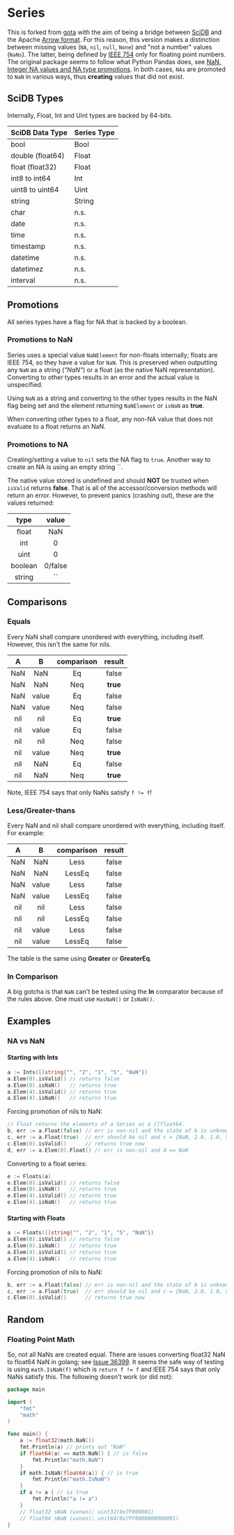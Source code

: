 # Series

This is forked from [gota](https://github.com/go-gota/gota) with the aim of being a bridge between [SciDB](https://www.paradigm4.com/) and the Apache [Arrow format](https://arrow.apache.org/). For this reason, this version makes a distinction between missing values (`NA`, `nil`, `null`, `None`) and "not a number" values (`NaNs`). The latter, being defined by [IEEE 754](https://en.wikipedia.org/wiki/IEEE_754) only for floating point numbers. The original package seems to follow what Python Pandas does, see [NaN, Integer NA values and NA type promotions](https://pandas.pydata.org/pandas-docs/version/1.1.0/user_guide/gotchas.html#nan-integer-na-values-and-na-type-promotions). In both cases, `NAs` are promoted to `NaN` in various ways, thus **creating** values that did not exist. 

## SciDB Types

Internally, Float, Int and Uint types are backed by 64-bits.

| SciDB Data Type | Series Type |
|:----------------|:------------|
| bool              |   Bool    |
| double (float64)  |   Float   |
| float (float32)   |   Float   |
| int8 to int64     |   Int     |
| uint8 to uint64   |   Uint    |
| string            |   String  |
| char              |   n.s.    |
| date              |   n.s.    |
| time              |   n.s.    |
| timestamp         |   n.s.    |
| datetime          |   n.s.    |
| datetimez         |   n.s.    |
| interval          |    n.s.    |


## Promotions

All series types have a flag for NA that is backed by a boolean. 

### Promotions to NaN

Series uses a special value `NaNElement` for non-floats internally; floats are IEEE 754, so they have a value for `NaN`. This is preserved when outputting any `NaN` as a string (*"NaN"*) or a float (as the native NaN representation). Converting to other types results in an error and the actual value is unspecified.

Using `NaN` as a string and converting to the other types results in the NaN flag being set and the element returning `NaNElement` or `isNaN` as **true**.

When converting other types to a float, any non-NA value that does not evaluate to a float returns an NaN.

### Promotions to NA

Creating/setting a value to `nil` sets the NA flag to `true`. Another way to create an NA is using an empty string ``.

The native value stored is undefined and should **NOT** be trusted when `isValid` returns **false**. That is all of the accessor/conversion methods will return an error. However, to prevent panics (crashing out), these are the values returned:

| type | value |
|:----:|:-----:|
| float | NaN |
| int | 0 |
| uint | 0 |
| boolean | 0/false |
| string | `` |

## Comparisons

### Equals

Every NaN shall compare unordered with everything, including itself. However, this isn't the same for nils.

| A | B | comparison | result |
|:-:|:-:|:----------:|:------:|
| NaN | NaN | Eq | false |
| NaN | NaN | Neq | **true** |
| NaN | value | Eq | false |
| NaN | value | Neq | false |
| nil | nil | Eq | **true** |
| nil | value | Eq | false |
| nil | nil | Neq | false |
| nil | value | Neq| **true** |
| nil | NaN | Eq | false |
| nil | NaN | Neq | **true** |

Note, IEEE 754 says that only NaNs satisfy `f != f`!

### Less/Greater-thans

Every NaN and nil shall compare unordered with everything, including itself. For example:

| A | B | comparison | result |
|:-:|:-:|:----------:|:------:|
| NaN | NaN | Less | false |
| NaN | NaN | LessEq | false |
| NaN | value | Less | false |
| NaN | value | LessEq | false |
| nil | nil | Less | false |
| nil | nil | LessEq | false |
| nil | value | Less | false |
| nil | value | LessEq | false |

The table is the same using **Greater** or **GreaterEq**.

### In Comparison

A big gotcha is that `NaN` can't be tested using the **In** comparator because of the rules above. One must use `HasNaN()` or `IsNaN()`.

## Examples

### NA vs NaN

#### Starting with Ints

```go
a := Ints([]string{"", "2", "1", "5", "NaN"})
a.Elem(0).isValid() // returns false
a.Elem(0).isNaN()   // returns true
a.Elem(4).isValid() // returns true
a.Elem(4).isNaN()   // returns true
```

Forcing promotion of nils to NaN:

```go
// Float returns the elements of a Series as a []float64.
b, err := a.Float(false) // err is non-nil and the state of b is unknown
c, err := a.Float(true)  // err should be nil and c = {NaN, 2.0, 1.0, 5.0, NaN}
c.Elem(0).isValid()      // returns true now
d, err := a.Elem(0).Float() // err is non-nil and d == NaN
```

Converting to a float series:

```go
e := Floats(a)
e.Elem(0).isValid() // returns false
e.Elem(0).isNaN()   // returns true
e.Elem(4).isValid() // returns true
e.Elem(4).isNaN()   // returns true
```

#### Starting with Floats

```go
a := Floats([]string{"", "2", "1", "5", "NaN"})
a.Elem(0).isValid() // returns false
a.Elem(0).isNaN()   // returns true
a.Elem(4).isValid() // returns true
a.Elem(4).isNaN()   // returns true
```

Forcing promotion of nils to NaN:

```go
b, err := a.Float(false) // err is non-nil and the state of b is unknown
c, err := a.Float(true)  // err should be nil and c = {NaN, 2.0, 1.0, 5.0, NaN}
c.Elem(0).isValid()      // returns true now
```

## Random

### Floating Point Math

So, not all NaNs are created equal. There are issues converting float32 NaN to float64 NaN in golang; see [Issue 36399](https://github.com/golang/go/issues/36399).
It seems the safe way of testing is using `math.IsNaN(f)` which is `return f != f` and IEEE 754 says that only NaNs satisfy this. The following doesn't work (or did not):

```go
package main

import (
    "fmt" 
    "math"
)

func main() {
    a := float32(math.NaN())
    fmt.Println(a) // prints out "NaN"
    if float64(a) == math.NaN() { // is false
        fmt.Println("math.NaN")  
    }
    if math.IsNaN(float64(a)) { // is true
        fmt.Println("math.IsNaN")
    }
    if a != a { // is true
        fmt.Println("a != a")
    }
    // float32 sNaN (uvnan); uint32(0x7F800001)
    // float64 sNaN (uvnan); unit64(0x7FF8000000000001)
}
```
